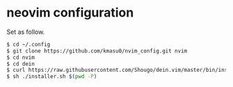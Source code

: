 # neovim configuration

Set as follow.

```bash
$ cd ~/.config
$ git clone https://github.com/kmasu0/nvim_config.git nvim
$ cd nvim
$ cd dein
$ curl https://raw.githubusercontent.com/Shougo/dein.vim/master/bin/installer.sh
$ sh ./installer.sh $(pwd -P)
```

